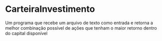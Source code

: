# CarteiraInvestimento
Um programa que recebe um arquivo de texto como entrada e retorna a melhor combinação possível de ações que tenham o maior retorno dentro do capital disponível
